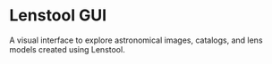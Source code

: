 # Lenstool GUI

A visual interface to explore astronomical images, catalogs, and lens models created using Lenstool.
